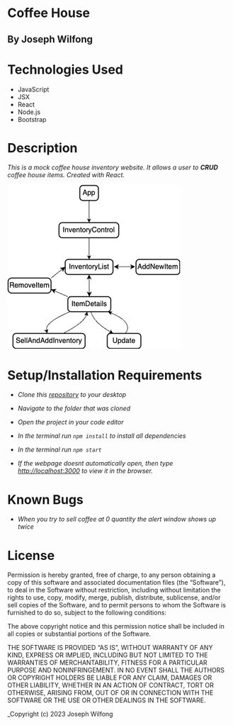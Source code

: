 # Coffee House

## By Joseph Wilfong

# Technologies Used

* JavaScript
* JSX
* React
* Node.js
* Bootstrap

# Description

_This is a mock coffee house inventory website. It allows a user to **CRUD** coffee house items. Created with React._

![Component Tree](Diagram2.png)

# Setup/Installation Requirements

* _Clone this [repository](https://github.com/jcarenza67/Coffee-House) to your desktop_

* _Navigate to the folder that was cloned_

* _Open the project in your code editor_

* _In the terminal run `npm install` to install all dependencies_

* _In the terminal run `npm start`_

* _If the webpage doesnt automatically open, then type [http://localhost:3000](http://localhost:3000) to view it in the browser._

# Known Bugs

* _When you try to sell coffee at 0 quantity the alert window shows up twice_

# License

Permission is hereby granted, free of charge, to any person obtaining a copy of this software and associated documentation files (the “Software”), to deal in the Software without restriction, including without limitation the rights to use, copy, modify, merge, publish, distribute, sublicense, and/or sell copies of the Software, and to permit persons to whom the Software is furnished to do so, subject to the following conditions:

The above copyright notice and this permission notice shall be included in all copies or substantial portions of the Software.

THE SOFTWARE IS PROVIDED “AS IS”, WITHOUT WARRANTY OF ANY KIND, EXPRESS OR IMPLIED, INCLUDING BUT NOT LIMITED TO THE WARRANTIES OF MERCHANTABILITY, FITNESS FOR A PARTICULAR PURPOSE AND NONINFRINGEMENT. IN NO EVENT SHALL THE AUTHORS OR COPYRIGHT HOLDERS BE LIABLE FOR ANY CLAIM, DAMAGES OR OTHER LIABILITY, WHETHER IN AN ACTION OF CONTRACT, TORT OR OTHERWISE, ARISING FROM, OUT OF OR IN CONNECTION WITH THE SOFTWARE OR THE USE OR OTHER DEALINGS IN THE SOFTWARE.

_Copyright (c) 2023 Joseph Wilfong